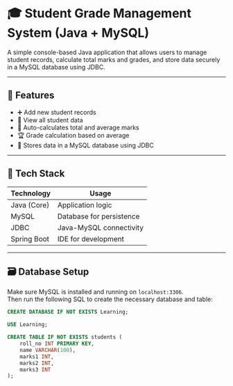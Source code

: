 # 🎓 Student Grade Management System (Java + MySQL)

A simple console-based Java application that allows users to manage student records, calculate total marks and grades, and store data securely in a MySQL database using JDBC.

---

## 📌 Features

- ➕ Add new student records
- 📄 View all student data
- 🧮 Auto-calculates total and average marks
- 🏆 Grade calculation based on average
- 💾 Stores data in a MySQL database using JDBC

---

## 🧱 Tech Stack

| Technology      | Usage                          |
|-----------------|--------------------------------|
| Java (Core)     | Application logic              |
| MySQL           | Database for persistence       |
| JDBC            | Java-MySQL connectivity        |
| Spring Boot     | IDE for development            |

---

## 🗃️ Database Setup

Make sure MySQL is installed and running on `localhost:3306`.  
Then run the following SQL to create the necessary database and table:

```sql
CREATE DATABASE IF NOT EXISTS Learning;

USE Learning;

CREATE TABLE IF NOT EXISTS students (
    roll_no INT PRIMARY KEY,
    name VARCHAR(100),
    marks1 INT,
    marks2 INT,
    marks3 INT
);
